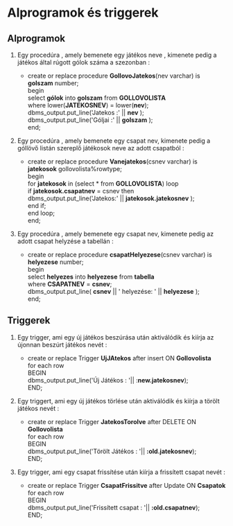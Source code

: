 # Alprogramok és triggerek

## Alprogramok

1. Egy procedúra , amely bemenete egy játékos neve , kimenete pedig a játékos által rúgott gólok száma a szezonban : 
   - create or replace procedure **GollovoJatekos**(nev  varchar) is  </br> **golszam** number; </br>
begin </br> 
select **gólok** into **golszam** from **GOLLOVOLISTA** </br> 
where lower(**JATEKOSNEV**) = lower(**nev**); </br> 
dbms_output.put_line('Jatekos :'  || **nev**  ); </br> 
dbms_output.put_line('Góljai :'  || **golszam**  ); </br> 
end;

2. Egy procedúra , amely bemenete egy csapat nev, kimenete pedig a góllövő listán szereplő játékosok neve az adott csapatból :
   - create or replace procedure **Vanejatekos**(csnev  varchar) is </br>**jatekosok** gollovolista%rowtype; </br>
begin </br> 
for **jatekosok** in (select * from **GOLLOVOLISTA**)
loop  </br> 
if **jatekosok.csapatnev** = csnev 
then  </br> 
dbms_output.put_line('Jatekos:'  || **jatekosok.jatekosnev**  ); </br> 
end if; </br> 
end loop; </br> 
end;

3. Egy procedúra , amely bemenete egy csapat nev, kimenete pedig az adott csapat helyzése a tabellán :
   - create or replace procedure **csapatHelyezese**(csnev  varchar) is </br>**helyezese** number; </br> 
begin </br> 
select **helyezes** into **helyezese** from **tabella**  </br> 
where **CSAPATNEV** = **csnev**; </br> 
dbms_output.put_line( **csnev** || '  helyezése: '  || **helyezese**  ); </br>
end;


## Triggerek

1. Egy trigger, ami egy új játékos beszúrása után aktiválódik és kiírja az újonnan beszúrt játékos nevét :
   - create or replace Trigger  **UjJAtekos**
after insert ON **Gollovolista** </br> 
for each row  </br>
BEGIN </br> 
dbms_output.put_line('Új Játékos : '|| :**new.jatekosnev**); </br>
END;

2. Egy triggert, ami egy új játékos törlése után aktiválódik és kiírja a törölt játékos nevét :
   - create or replace Trigger  **JatekosTorolve**
after DELETE ON **Gollovolista** </br> 
for each row </br> 
BEGIN </br> 
dbms_output.put_line('Törölt Játékos : '|| **:old.jatekosnev**); </br>
END;

3. Egy trigger, ami egy csapat frissítése után kiírja a frissített csapat nevét : 
   - create or replace Trigger  **CsapatFrissitve**
after Update ON **Csapatok** </br> 
for each row </br>
BEGIN </br> 
	dbms_output.put_line('Frissített csapat : '|| **:old.csapatnev**); </br> 
	END;



